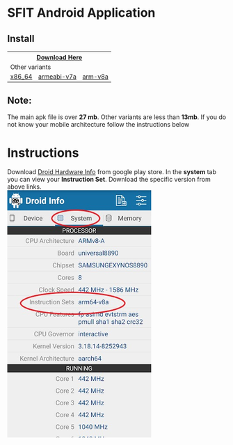 # SFIT Android Application

## Install

<table>
    <tbody>
      <tr>
        <th colspan="3" align="center">
          <a
            href="https://docs.google.com/uc?export=download&id=1489WlLhWgwQK-mAhhhtYTzw-pY-1w3Hs"
            >Download Here</a
          >
        </th>
      </tr>
      <tr>
        <td colspan="3">Other variants</td>
      </tr>
      <tr>
        <td>
          <a
            href="https://docs.google.com/uc?export=download&id=10TEw4Z3o8bIAMD8G2dYpnS7z8HAerQzq"
            >x86_64</a
          >
        </td>
        <td>
          <a
            href="https://docs.google.com/uc?export=download&id=1dFt9CNATJKoQEj6Tzp7Cz1-hlyM2LKOG"
            >armeabi-v7a</a
          >
        </td>
        <td>
          <a
            href="https://docs.google.com/uc?export=download&id=1B2yZzWAPqk_AtIxnhdr4jamzw8mi1EOY"
            >arm-v8a</a
          >
        </td>
      </tr>
    </tbody>
  </table>

## Note:

The main apk file is over **27 mb**. Other variants are less than **13mb**. If you do not know your mobile architecture follow the instructions below

# Instructions
Download [Droid Hardware Info](https://play.google.com/store/apps/details?id=com.inkwired.droidinfo) from google play store.
In the **system** tab you can view your **Instruction Set**. Download the specific version from above links.\
![](./media/ss.jpg)

